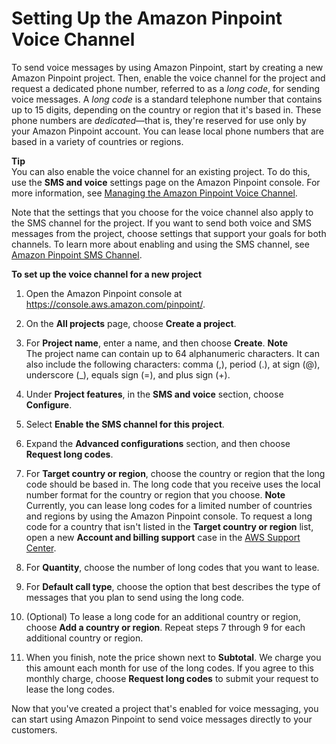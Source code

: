 # Setting Up the Amazon Pinpoint Voice Channel<a name="channels-voice-setup"></a>

To send voice messages by using Amazon Pinpoint, start by creating a new Amazon Pinpoint project\. Then, enable the voice channel for the project and request a dedicated phone number, referred to as a *long code*, for sending voice messages\. A *long code* is a standard telephone number that contains up to 15 digits, depending on the country or region that it's based in\. These phone numbers are *dedicated*—that is, they're reserved for use only by your Amazon Pinpoint account\. You can lease local phone numbers that are based in a variety of countries or regions\.

**Tip**  
You can also enable the voice channel for an existing project\. To do this, use the **SMS and voice** settings page on the Amazon Pinpoint console\. For more information, see [Managing the Amazon Pinpoint Voice Channel](channels-voice-manage.md)\. 

Note that the settings that you choose for the voice channel also apply to the SMS channel for the project\. If you want to send both voice and SMS messages from the project, choose settings that support your goals for both channels\. To learn more about enabling and using the SMS channel, see [Amazon Pinpoint SMS Channel](channels-sms.md)\.

**To set up the voice channel for a new project**

1. Open the Amazon Pinpoint console at [https://console\.aws\.amazon\.com/pinpoint/](https://console.aws.amazon.com/pinpoint/)\.

1. On the **All projects** page, choose **Create a project**\.

1. For **Project name**, enter a name, and then choose **Create**\.
**Note**  
The project name can contain up to 64 alphanumeric characters\. It can also include the following characters: comma \(,\), period \(\.\), at sign \(@\), underscore \(\_\), equals sign \(=\), and plus sign \(\+\)\.

1. Under **Project features**, in the **SMS and voice** section, choose **Configure**\.

1. Select **Enable the SMS channel for this project**\.

1. Expand the **Advanced configurations** section, and then choose **Request long codes**\.

1. For **Target country or region**, choose the country or region that the long code should be based in\. The long code that you receive uses the local number format for the country or region that you choose\.
**Note**  
Currently, you can lease long codes for a limited number of countries and regions by using the Amazon Pinpoint console\. To request a long code for a country that isn't listed in the **Target country or region** list, open a new **Account and billing support** case in the [AWS Support Center](https://console.aws.amazon.com/support/v1#/case/create)\.

1. For **Quantity**, choose the number of long codes that you want to lease\.

1. For **Default call type**, choose the option that best describes the type of messages that you plan to send using the long code\.

1. \(Optional\) To lease a long code for an additional country or region, choose **Add a country or region**\. Repeat steps 7 through 9 for each additional country or region\.

1. When you finish, note the price shown next to **Subtotal**\. We charge you this amount each month for use of the long codes\. If you agree to this monthly charge, choose **Request long codes** to submit your request to lease the long codes\.

Now that you've created a project that's enabled for voice messaging, you can start using Amazon Pinpoint to send voice messages directly to your customers\.